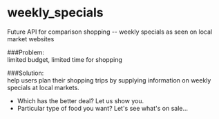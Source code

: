 # weekly_specials
Future API for comparison shopping -- weekly specials as seen on local market websites

###Problem:  
limited budget, limited time for shopping

###Solution:  
help users plan their shopping trips by supplying information on weekly specials at local markets.  
* Which has the better deal?  Let us show you.
* Particular type of food you want?  Let's see what's on sale...
